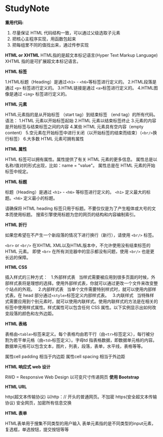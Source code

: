 # StudyNote
**重用代码:**
  1. 尽量保证 HTML 代码结构一致，可以通过父级选取子元素
  2. 把核心主程序实现，用函数包起来
  3. 把每组里不同的值找出来，通过传参实现

**HTML or XHTML**
HTML指的是超文本标记语言(Hyper Text Markup Language)
XHTML 指的是可扩展超文本标记语言。

**HTML 标签**

1.HTML标题（Heading）是通过`<h1>` - `<h6>`等标签进行定义的。
2.HTML段落是通过 `<p>` 标签进行定义的。
3.HTML链接是通过 `<a>`标签进行定义的。
4.HTML图像是通过 `<img>` 标签进行定义的。

**HTML 元素**

HTML元素指的是从开始标签 （start tag）到结束标签 （end tag）的所有代码。
语法：
	1.HTML 元素以开始标签起始
	2.HTML 元素以结束标签终止
	3.元素的内容是开始标签与结束标签之间的内容
	4.某些 HTML 元素具有空内容（empty content）
	5.空元素在开始标签中进行关闭（以开始标签的结束而结束）（`<br/>`换行标签）
	6.大多数 HTML 元素可拥有属性

**HTML 属性**

HTML 标签可以拥有属性。属性提供了有关 HTML 元素的更多信息。
属性总是以名称/值对的形式出现，比如：name = "value"。
属性总是在 HTML 元素的开始标签中规定。

**HTML 标题**

标题（Heading）是通过 `<h1>` - `<h6>` 等标签进行定义的。
`<h1>` 定义最大的标题。`<h6>` 定义最小的标题。

请确保将 HTML heading 标签只用于标题。不要仅仅是为了产生粗体或大号的文本而使用标题。
搜索引擎使用标题为您的网页的结构和内容编制索引。

**HTML 折行**

如果您希望在不产生一个新段落的情况下进行换行（新行），请使用 `<br/>` 标签。

`<br>` or `<br/>`
在XHTML XML以及HTML版本中，不允许使用没有结束标签的 HTML 元素。
即使 `<br>` 在所有浏览器中的显示都没有问题，使用 `<br/>` 也是更长远的保障。


**HTML CSS**

插入样式的三种方式：
&nbsp;	1.外部样式表
&nbsp;	当样式需要被应用到很多页面的时候，外部样式表将是理想的选择。使用外部样式表，你就可以通过更改一个文件来改变整个站点的外观。
&nbsp;  2.内部样式表
&nbsp;  当单个文件需要特别样式时，就可以使用内部样式表。在 head 部分通过`<style>`标签定义内部样式表。
&nbsp;  3.内联样式
&nbsp;  当特殊样式需要应用到个别元素时，就可以使用内联样式。使用内联样式的方法是在相关的标签中使用样式属性。样式属性可以包含任何 CSS 属性。以下实例显示出如何改变段落的颜色和左外边距。

**HTML 表格**

 表格由`<table>`标签来定义。每个表格均由若干行（由`<tr>`标签定义），每行被分割为若干单元格（由`<td>`标签定义）。字母td
 指表格数据，即数据单元格的内容。数据单元格可以包含文本，图片，列表，段落，表单，水平线，表格等等。

属性cell padding 相当于内边距
属性cell spacing 相当于外边距

**HTML 响应式 web 设计**

RWD = Responsive Web Design  以可变尺寸传递网页
 **使用 Bootstrap**

 **HTML URL**

 http(超文本传输协议) 以http：// 开头的普通网页。不加密
 https(安全超文本传输协议) 安全网页，加密所有信息交换

**HTML 表单**

HTML表单用于搜集不同类型的用户输入
表单元素指的是不同类型的input元素，复选框，单选按钮，提交按钮等等


